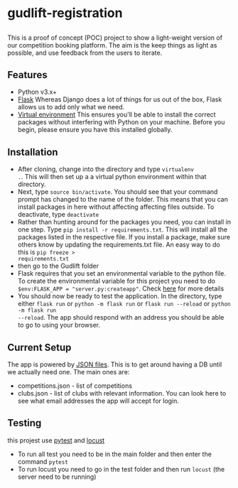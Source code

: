 # gudlift-registration
##

This is a proof of concept (POC) project to show a light-weight version of our competition booking platform. The aim is the keep things as light as possible, and use feedback from the users to iterate.

## Features

- Python v3.x+
- [Flask](https://flask.palletsprojects.com/en/1.1.x/)
  Whereas Django does a lot of things for us out of the box, Flask allows us to add only what we need.
- [Virtual environment](https://virtualenv.pypa.io/en/stable/installation.html)
  This ensures you'll be able to install the correct packages without interfering with Python on your machine.
  Before you begin, please ensure you have this installed globally. 


## Installation

 - After cloning, change into the directory and type <code>virtualenv .</code>. This will then set up a a virtual python environment within that directory.
 - Next, type <code>source bin/activate</code>. You should see that your command prompt has changed to the name of the folder. This means that you can install packages in here without affecting affecting files outside. To deactivate, type <code>deactivate</code>
- Rather than hunting around for the packages you need, you can install in one step. Type <code>pip install -r requirements.txt</code>. This will install all the packages listed in the respective file. If you install a package, make sure others know by updating the requirements.txt file. An easy way to do this is <code>pip freeze > requirements.txt</code>
- then go to the Gudlift folder
 - Flask requires that you set an environmental variable to the python file. To create the environmental variable for this project you need to do <code>$env:FLASK_APP = "server.py:createapp"</code>. Check [here](https://flask.palletsprojects.com/en/1.1.x/quickstart/#a-minimal-application) for more details
- You should now be ready to test the application. In the directory, type either <code>flask run</code> or <code>python -m flask run</code> or <code>flask run --reload</code> or <code>python -m flask run --reload</code>. The app should respond with an address you should be able to go to using your browser.


## Current Setup

 The app is powered by [JSON files](https://www.tutorialspoint.com/json/json_quick_guide.htm). This is to get around having a DB until we actually need one. The main ones are:
- competitions.json - list of competitions
- clubs.json - list of clubs with relevant information. You can look here to see what email addresses the app will accept for login.


## Testing

this projest use [pytest](https://docs.pytest.org/en/7.1.x/)
and [locust](https://locust.io/)

- To run all test you need to be in the main folder and then enter the command <code>pytest</code>
- To run locust you need to go in the test folder and then run <code>locust</code> (the server need to be running)
